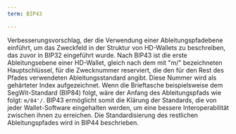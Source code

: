 ```yaml
---
term: BIP43

---
```

Verbesserungsvorschlag, der die Verwendung einer Ableitungspfadebene einführt, um das Zweckfeld in der Struktur von HD-Wallets zu beschreiben, das zuvor in BIP32 eingeführt wurde. Nach BIP43 ist die erste Ableitungsebene einer HD-Wallet, gleich nach dem mit "m/" bezeichneten Hauptschlüssel, für die Zwecknummer reserviert, die den für den Rest des Pfades verwendeten Ableitungsstandard angibt. Diese Nummer wird als gehärteter Index aufgezeichnet. Wenn die Brieftasche beispielsweise dem SegWit-Standard (BIP84) folgt, wäre der Anfang des Ableitungspfads wie folgt: `m/84'/`. BIP43 ermöglicht somit die Klärung der Standards, die von jeder Wallet-Software eingehalten werden, um eine bessere Interoperabilität zwischen ihnen zu erreichen. Die Standardisierung des restlichen Ableitungspfades wird in BIP44 beschrieben.